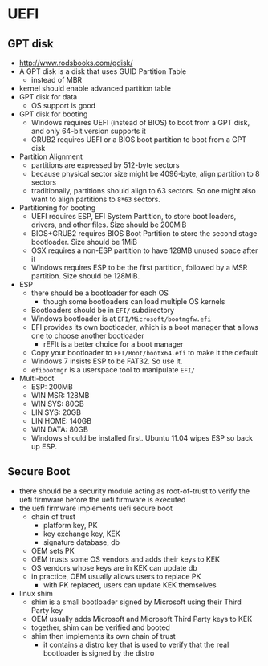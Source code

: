 UEFI
====

## GPT disk

- <http://www.rodsbooks.com/gdisk/>
- A GPT disk is a disk that uses GUID Partition Table
  - instead of MBR
- kernel should enable advanced partition table
- GPT disk for data
  - OS support is good
- GPT disk for booting
  - Windows requires UEFI (instead of BIOS) to boot from a GPT disk, and only
    64-bit version supports it
  - GRUB2 requires UEFI or a BIOS boot partition to boot from a GPT disk
- Partition Alignment
  - partitions are expressed by 512-byte sectors
  - because physical sector size might be 4096-byte, align partition to 8 sectors
  - traditionally, partitions should align to 63 sectors.  So one might also
    want to align partitions to `8*63` sectors.
- Partitioning for booting
  - UEFI requires ESP, EFI System Partition, to store boot loaders, drivers, and
    other files.  Size should be 200MiB
  - BIOS+GRUB2 requires BIOS Boot Partition to store the second stage
    bootloader.  Size should be 1MiB
  - OSX requires a non-ESP partition to have 128MB unused space after it
  - Windows requires ESP to be the first partition, followed by a MSR partition.
    Size should be 128MiB.
- ESP
  - there should be a bootloader for each OS
    - though some bootloaders can load multiple OS kernels
  - Bootloaders should be in `EFI/` subdirectory
  - Windows bootloader is at `EFI/Microsoft/bootmgfw.efi`
  - EFI provides its own bootloader, which is a boot manager that allows one to
    choose another bootloader
    - rEFIt is a better choice for a boot manager
  - Copy your bootloader to `EFI/Boot/bootx64.efi` to make it the default
  - Windows 7 insists ESP to be FAT32.  So use it.
  - `efibootmgr` is a userspace tool to manipulate `EFI/`
- Multi-boot
  - ESP: 200MB
  - WIN MSR: 128MB
  - WIN SYS: 80GB
  - LIN SYS: 20GB
  - LIN HOME: 140GB
  - WIN DATA: 80GB
  - Windows should be installed first.  Ubuntu 11.04 wipes ESP so back up ESP.

## Secure Boot

- there should be a security module acting as root-of-trust to verify the uefi
  firmware before the uefi firmware is executed
- the uefi firmware implements uefi secure boot
  - chain of trust
    - platform key, PK
    - key exchange key, KEK
    - signature database, db
  - OEM sets PK
  - OEM trusts some OS vendors and adds their keys to KEK
  - OS vendors whose keys are in KEK can update db
  - in practice, OEM usually allows users to replace PK
    - with PK replaced, users can update KEK themselves
- linux shim
  - shim is a small bootloader signed by Microsoft using their Third Party key
  - OEM usually adds Microsoft and Microsoft Third Party keys to KEK
  - together, shim can be verified and booted
  - shim then implements its own chain of trust
    - it contains a distro key that is used to verify that the real bootloader
      is signed by the distro
